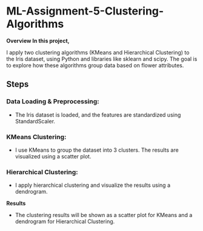 # ML-Assignment-5-Clustering-Algorithms

**Overview In this project,**

I apply two clustering algorithms (KMeans and Hierarchical Clustering) to the Iris dataset, using Python and libraries like sklearn and scipy. The goal is to explore how these algorithms group data based on flower attributes.

## Steps
### **Data Loading & Preprocessing:**

- The Iris dataset is loaded, and the features are standardized using StandardScaler.

### **KMeans Clustering:**

- I use KMeans to group the dataset into 3 clusters. The results are visualized using a scatter plot.

### **Hierarchical Clustering:**

- I apply hierarchical clustering and visualize the results using a dendrogram.

**Results**
- The clustering results will be shown as a scatter plot for KMeans and a dendrogram for Hierarchical Clustering.
